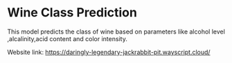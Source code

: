 <h1>Wine Class Prediction</h1>
<p>This model predicts the class of wine based on parameters like alcohol level ,alcalinity,acid content and color intensity.</p>

Website link:
https://daringly-legendary-jackrabbit-pit.wayscript.cloud/
